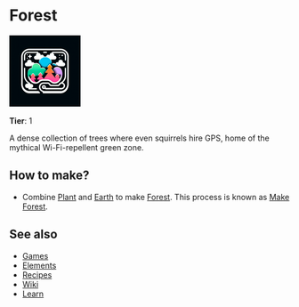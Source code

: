 # Forest

![](../images/item.forest.png)

**Tier**: 1

A dense collection of trees where even squirrels hire GPS, home of the mythical Wi-Fi-repellent green zone.

## How to make?

* Combine [Plant](/wiki/elements/plant) and [Earth](/wiki/elements/earth) to make [Forest](/wiki/elements/forest). This process is known as [Make Forest](/wiki/recipes/make-forest).

## See also

* [Games](/wiki/games)
* [Elements](/wiki/elements)
* [Recipes](/wiki/recipes)
* [Wiki](/wiki/index)
* [Learn](/learn/index)